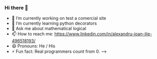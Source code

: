 ### Hi there 👋


- 🔭 I’m currently working on test a comercial site
- 🌱 I’m currently learning python decorators
- 💬 Ask me about mathematical logical
- 📫 How to reach me: https://www.linkedin.com/in/alexandru-ioan-ilie-496518193/
- 😄 Pronouns: He / His
- ⚡ Fun fact: Real programmers count from 0.
-->
